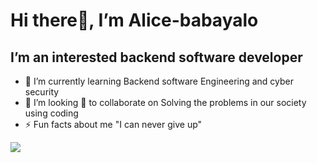 # Hi there👋, I’m Alice-babayalo
## I’m an interested backend software developer
- 🌱 I’m currently learning Backend software Engineering and cyber security
- 💞️ I’m looking 👀 to collaborate on Solving the problems in our society using coding
- ⚡ Fun facts about me "I can never give up"

<!---
Alice-babayalo/Alice-babayalo is a ✨ special ✨ repository because its `README.md` (this file) appears on your GitHub profile.
You can click the Preview link to take a look at your changes.
--->
[![](https://visitcount.itsvg.in/api?id=Alice-babayalo&label=Profile%20Views&pretty=false)](https://visitcount.itsvg.in)
